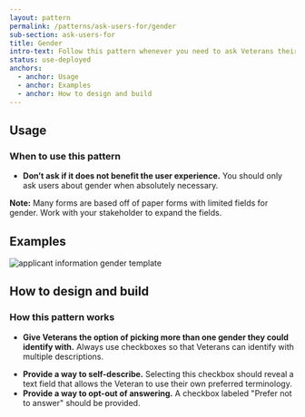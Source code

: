 ```yaml
---
layout: pattern
permalink: /patterns/ask-users-for/gender
sub-section: ask-users-for
title: Gender
intro-text: Follow this pattern whenever you need to ask Veterans their gender. 
status: use-deployed
anchors:
  - anchor: Usage
  - anchor: Examples
  - anchor: How to design and build
---
```


## Usage

### When to use this pattern

- **Don’t ask if it does not benefit the user experience.** You should only ask users about gender when absolutely necessary.  

**Note:** Many forms are based off of paper forms with limited fields for gender. Work with your stakeholder to expand the fields. 

## Examples

![applicant information gender template]({{site.baseurl}}/images/Applicant-info-gender.png) 

## How to design and build 

### How this pattern works

- **Give Veterans the option of picking more than one gender they could identify with.** Always use checkboxes so that Veterans can identify with multiple descriptions.
* **Provide a way to self-describe.** Selecting this checkbox should reveal a text field that allows the Veteran to use their own preferred terminology.
* **Provide a way to opt-out of answering.** A checkbox labeled "Prefer not to answer" should be provided.
